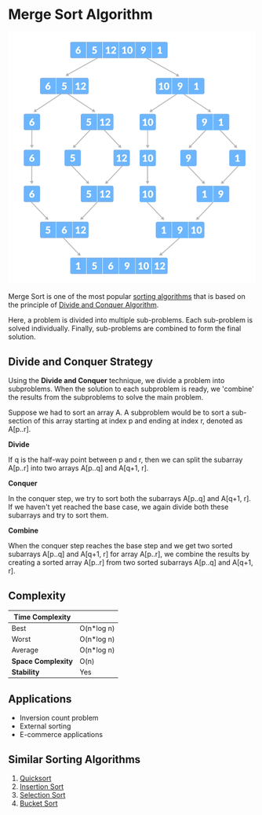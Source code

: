 # Merge Sort Algorithm

![](img.webp)

Merge Sort is one of the most popular [sorting algorithms](https://www.programiz.com/dsa/sorting-algorithm) that is based on the principle of [Divide and Conquer Algorithm](https://www.programiz.com/dsa/divide-and-conquer).

Here, a problem is divided into multiple sub-problems. Each sub-problem is solved individually. Finally, sub-problems are combined to form the final solution.


## Divide and Conquer Strategy

Using the **Divide and Conquer** technique, we divide a problem into subproblems. When the solution to each subproblem is ready, we 'combine' the results from the subproblems to solve the main problem.

Suppose we had to sort an array A. A subproblem would be to sort a sub-section of this array starting at index p and ending at index r, denoted as A[p..r].

**Divide**

If q is the half-way point between p and r, then we can split the subarray A[p..r] into two arrays A[p..q] and A[q+1, r].

**Conquer**

In the conquer step, we try to sort both the subarrays A[p..q] and A[q+1, r]. If we haven't yet reached the base case, we again divide both these subarrays and try to sort them.

**Combine**

When the conquer step reaches the base step and we get two sorted subarrays A[p..q] and A[q+1, r] for array A[p..r], we combine the results by creating a sorted array A[p..r] from two sorted subarrays A[p..q] and A[q+1, r].


## Complexity


| **Time Complexity** |   |
| - | - |
| Best | O(n*log n) |
| Worst | O(n*log n) |
| Average | O(n*log n) |
| **Space Complexity** | O(n) |
| **Stability** | Yes |



## Applications

* Inversion count problem
* External sorting
* E-commerce applications

## Similar Sorting Algorithms

1. [Quicksort](https://www.programiz.com/dsa/quick-sort)
2. [Insertion Sort](https://www.programiz.com/dsa/insertion-sort)
3. [Selection Sort](https://www.programiz.com/dsa/selection-sort)
4. [Bucket Sort](https://www.programiz.com/dsa/bucket-sort)
